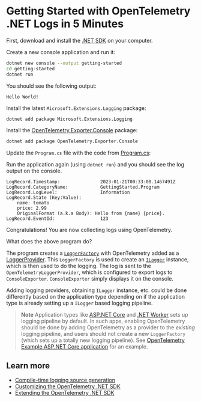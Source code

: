 # Getting Started with OpenTelemetry .NET Logs in 5 Minutes

First, download and install the [.NET
SDK](https://dotnet.microsoft.com/download) on your computer.

Create a new console application and run it:

```sh
dotnet new console --output getting-started
cd getting-started
dotnet run
```

You should see the following output:

```text
Hello World!
```

Install the latest `Microsoft.Extensions.Logging` package:

  ```sh
  dotnet add package Microsoft.Extensions.Logging
  ```

Install the
[OpenTelemetry.Exporter.Console](../../../src/OpenTelemetry.Exporter.Console/README.md)
package:

```sh
dotnet add package OpenTelemetry.Exporter.Console
```

Update the `Program.cs` file with the code from [Program.cs](./Program.cs):

Run the application again (using `dotnet run`) and you should see the log output
on the console.

```text
LogRecord.Timestamp:               2023-01-21T00:33:08.1467491Z
LogRecord.CategoryName:            GettingStarted.Program
LogRecord.LogLevel:                Information
LogRecord.State (Key:Value):
    name: tomato
    price: 2.99
    OriginalFormat (a.k.a Body): Hello from {name} {price}.
LogRecord.EventId:                 123
```

Congratulations! You are now collecting logs using OpenTelemetry.

What does the above program do?

The program creates a
[`LoggerFactory`](https://docs.microsoft.com/dotnet/api/microsoft.extensions.logging.iloggerfactory)
with OpenTelemetry added as a
[LoggerProvider](https://docs.microsoft.com/dotnet/core/extensions/logging-providers).
This `LoggerFactory` is used to create an
[`ILogger`](https://docs.microsoft.com/dotnet/api/microsoft.extensions.logging.ilogger)
instance, which is then used to do the logging. The log is sent to the
`OpenTelemetryLoggerProvider`, which is configured to export logs to
`ConsoleExporter`. `ConsoleExporter` simply displays it on the console.

Adding logging providers, obtaining `ILogger` instance, etc. could be done
differently based on the application type depending on if the application type
is already setting up a `ILogger` based logging pipeline.

> **Note**
> Application types like [ASP.NET Core](https://learn.microsoft.com/aspnet/core)
and [.NET Worker](https://learn.microsoft.com/dotnet/core/extensions/workers)
sets up logging pipeline by default. In such apps, enabling OpenTelemetry should
be done by adding OpenTelemetry as a provider to the *existing* logging
pipeline, and users should not create a new `LoggerFactory` (which sets up a
totally new logging pipeline). See [OpenTelemetry Example ASP.NET Core
application](../../../examples/AspNetCore/Program.cs) for an example.

## Learn more

* [Compile-time logging source generation](../source-generation/README.md)
* [Customizing the OpenTelemetry .NET SDK](../customizing-the-sdk/README.md)
* [Extending the OpenTelemetry .NET SDK](../extending-the-sdk/README.md)
